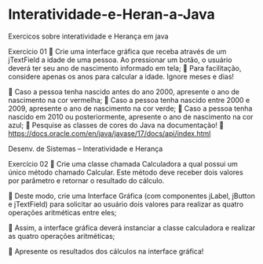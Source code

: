 # Interatividade-e-Heran-a-Java
Exercicos sobre interatividade e Herança em java

Exercício 01
 Crie uma interface gráfica que receba através de um jTextField a
idade de uma pessoa. Ao pressionar um botão, o usuário deverá ter
seu ano de nascimento informado em tela;
 Para facilitação, considere apenas os anos para calcular a idade. Ignore
meses e dias!

 Caso a pessoa tenha nascido antes do ano 2000, apresente o ano de
nascimento na cor vermelha;
 Caso a pessoa tenha nascido entre 2000 e 2009, apresente o ano de
nascimento na cor verde;
 Caso a pessoa tenha nascido em 2010 ou posteriormente, apresente
o ano de nascimento na cor azul;
 Pesquise as classes de cores do Java na documentação!
 https://docs.oracle.com/en/java/javase/17/docs/api/index.html

Desenv. de Sistemas – Interatividade e Herança

Exercício 02
 Crie uma classe chamada Calculadora a qual possui um único
método chamado Calcular. Este método deve receber dois valores por
parâmetro e retornar o resultado do cálculo.

 Deste modo, crie uma Interface Gráfica (com componentes jLabel,
jButton e jTextField) para solicitar ao usuário dois valores para
realizar as quatro operações aritméticas entre eles;

 Assim, a interface gráfica deverá instanciar a classe calculadora e
realizar as quatro operações aritméticas;

 Apresente os resultados dos cálculos na interface gráfica!
